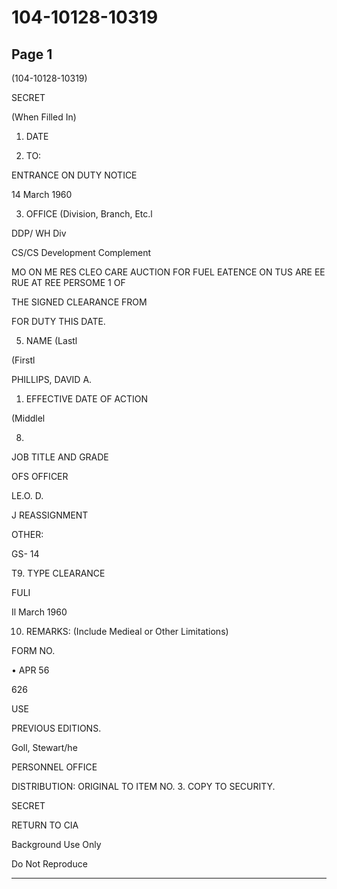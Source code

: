 # 104-10128-10319

## Page 1

(104-10128-10319)

SECRET

(When Filled In)

1. DATE

2. TO:

ENTRANCE ON DUTY NOTICE

14 March 1960

3. OFFICE (Division, Branch, Etc.l

DDP/ WH Div

CS/CS Development Complement

MO ON ME RES CLEO CARE AUCTION FOR FUEL EATENCE ON TUS ARE EE RUE AT REE PERSOME 1 OF

THE SIGNED CLEARANCE FROM

FOR DUTY THIS DATE.

5. NAME (Lastl

(Firstl

PHILLIPS, DAVID A.

1. EFFECTIVE DATE OF ACTION

(Middlel

8.

JOB TITLE AND GRADE

OFS OFFICER

LE.O. D.

J REASSIGNMENT

OTHER:

GS- 14

T9. TYPE CLEARANCE

FULI

Il March 1960

10. REMARKS: (Include Medieal or Other Limitations)

FORM NO.

• APR 56

626

USE

PREVIOUS EDITIONS.

Goll, Stewart/he

PERSONNEL OFFICE

DISTRIBUTION: ORIGINAL TO ITEM NO. 3. COPY TO SECURITY.

SECRET

RETURN TO CIA

Background Use Only

Do Not Reproduce

---

